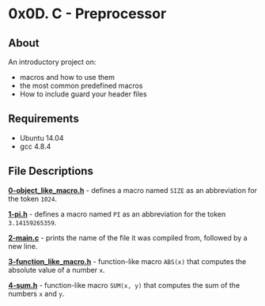 # 0x0D. C - Preprocessor
## About
An introductory project on:
- macros and how to use them
- the most common predefined macros
- How to include guard your header files
## Requirements
- Ubuntu 14.04
- gcc 4.8.4
## File Descriptions
**[0-object_like_macro.h](0-object_like_macro.h)** - defines a macro named `SIZE` as an abbreviation for the token `1024`.

**[1-pi.h](1-pi.h)** - defines a macro named `PI` as an abbreviation for the token `3.14159265359`.

**[2-main.c](2-main.c)** - prints the name of the file it was compiled from, followed by a new line.

**[3-function_like_macro.h](3-function_like_macro.h)** - function-like macro `ABS(x)` that computes the absolute value of a number `x`.

**[4-sum.h](4-sum.h)** - function-like macro `SUM(x, y)` that computes the sum of the numbers `x` and `y`.